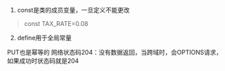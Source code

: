 1. const是类的成员变量，一旦定义不能更改
> const TAX_RATE=0.08
2. define用于全局常量

PUT也是幂等的
网络状态码204：没有数据返回，当跨域时，会OPTIONS请求，如果成功时状态码就是204
